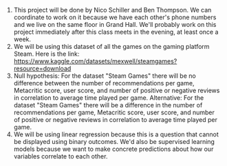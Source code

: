 1. This project will be done by Nico Schiller and Ben Thompson. We can coordinate to work on it because we have each other's phone numbers and we live on the same floor in Grand Hall. We'll probably work on this project immediately after this class meets in the evening, at least once a week.
2. We will be using this dataset of all the games on the gaming platform Steam. Here is the link: https://www.kaggle.com/datasets/mexwell/steamgames?resource=download
3. Null hypothesis: For the dataset "Steam Games" there will be no difference between the number of recommendations per game, Metacritic score, user score, and number of positive or negative reviews in correlation to average time played per game. Alternative: For the dataset "Steam Games" there will be a difference in the number of recommendations per game, Metacritic score, user score, and number of positive or negative reviews in correlation to average time played per game.
4. We will be using linear regression because this is a question that cannot be displayed using binary outcomes. We'd also be supervised learning models because we want to make concrete predictions about how our variables correlate to each other.